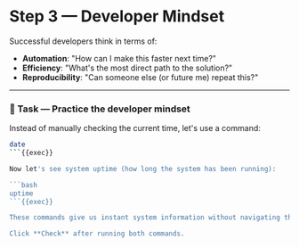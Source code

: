 # Step 3 — Developer Mindset

Successful developers think in terms of:
- **Automation**: "How can I make this faster next time?"
- **Efficiency**: "What's the most direct path to the solution?"
- **Reproducibility**: "Can someone else (or future me) repeat this?"

---

### 🧪 Task — Practice the developer mindset

Instead of manually checking the current time, let's use a command:

```bash
date
```{{exec}}

Now let's see system uptime (how long the system has been running):

```bash
uptime
```{{exec}}

These commands give us instant system information without navigating through GUI menus!

Click **Check** after running both commands.


